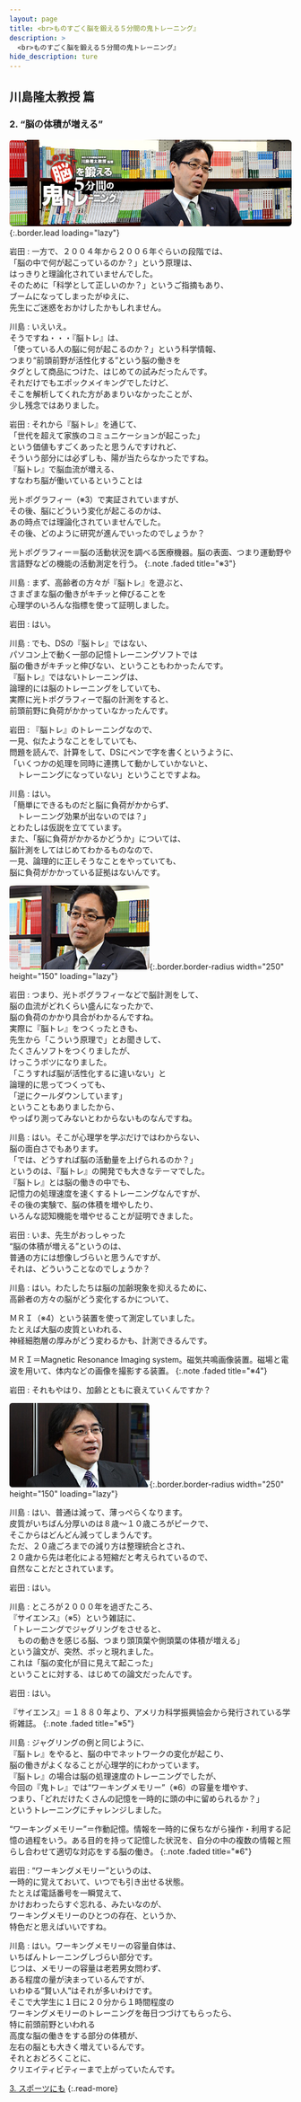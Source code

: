 ```yaml
---
layout: page
title: <br>ものすごく脳を鍛える５分間の鬼トレーニング』
description: >
  <br>ものすごく脳を鍛える５分間の鬼トレーニング』
hide_description: ture
---
```


## 川島隆太教授 篇

### 2. “脳の体積が増える”

![](/interviews/jp/3ds/asrj/vol1/img/mainvisual2.jpg){:.border.lead loading="lazy"}

岩田
: 一方で、２００４年から２００６年ぐらいの段階では、<br>「脳の中で何が起こっているのか？」という原理は、<br>はっきりと理論化されていませんでした。<br>そのために「科学として正しいのか？」というご指摘もあり、<br>ブームになってしまったがゆえに、<br>先生にご迷惑をおかけしたかもしれません。

川島
: いえいえ。<br>そうですね・・・『脳トレ』は、<br>「使っている人の脳に何が起こるのか？」という科学情報、<br>つまり“前頭前野が活性化する”という脳の働きを<br>タグとして商品につけた、はじめての試みだったんです。<br>それだけでもエポックメイキングでしたけど、<br>そこを解析してくれた方があまりいなかったことが、<br>少し残念ではありました。

岩田
: それから『脳トレ』を通じて、<br>「世代を超えて家族のコミュニケーションが起こった」<br>という価値もすごくあったと思うんですけれど、<br>そういう部分には必ずしも、陽が当たらなかったですね。<br>『脳トレ』で脳血流が増える、<br>すなわち脳が働いているということは<br>

光トポグラフィー（※3）で実証されていますが、<br>その後、脳にどういう変化が起こるのかは、<br>あの時点では理論化されていませんでした。<br>その後、どのように研究が進んでいったのでしょうか？

光トポグラフィー＝脳の活動状況を調べる医療機器。脳の表面、つまり運動野や言語野などの機能の活動測定を行う。
{:.note .faded title="※3"}

川島
: まず、高齢者の方々が『脳トレ』を遊ぶと、<br>さまざまな脳の働きがキチッと伸びることを<br>心理学のいろんな指標を使って証明しました。

岩田
: はい。

川島
: でも、DSの『脳トレ』ではない、<br>パソコン上で動く一部の記憶トレーニングソフトでは<br>脳の働きがキチッと伸びない、ということもわかったんです。<br>『脳トレ』ではないトレーニングは、<br>論理的には脳のトレーニングをしていても、<br>実際に光トポグラフィーで脳の計測をすると、<br>前頭前野に負荷がかかっていなかったんです。

岩田
: 『脳トレ』のトレーニングなので、<br>一見、似たようなことをしていても、<br>問題を読んで、計算をして、DSにペンで字を書くというように、<br>「いくつかの処理を同時に連携して動かしていかないと、<br>　トレーニングになっていない」ということですよね。

川島
: はい。<br>「簡単にできるものだと脳に負荷がかからず、<br>　トレーニング効果が出ないのでは？」<br>とわたしは仮説を立てています。<br>また、「脳に負荷がかかるかどうか」については、<br>脳計測をしてはじめてわかるものなので、<br>一見、論理的に正しそうなことをやっていても、<br>脳に負荷がかかっている証拠はないんです。

![](/interviews/jp/3ds/asrj/vol1/img/photo3.jpg){:.border.border-radius width="250" height="150"  loading="lazy"}

岩田
: つまり、光トポグラフィーなどで脳計測をして、<br>脳の血流がどれくらい盛んになったかで、<br>脳の負荷のかかり具合がわかるんですね。<br>実際に『脳トレ』をつくったときも、<br>先生から「こういう原理で」とお聞きして、<br>たくさんソフトをつくりましたが、<br>けっこうボツになりました。<br>「こうすれば脳が活性化するに違いない」と<br>論理的に思ってつくっても、<br>「逆にクールダウンしています」<br>ということもありましたから、<br>やっぱり測ってみないとわからないものなんですね。

川島
: はい。そこが心理学を学ぶだけではわからない、<br>脳の面白さでもあります。<br>「では、どうすれば脳の活動量を上げられるのか？」<br>というのは、『脳トレ』の開発でも大きなテーマでした。<br>『脳トレ』とは脳の働きの中でも、<br>記憶力の処理速度を速くするトレーニングなんですが、<br>その後の実験で、脳の体積を増やしたり、<br>いろんな認知機能を増やせることが証明できました。

岩田
: いま、先生がおっしゃった<br>“脳の体積が増える”というのは、<br>普通の方には想像しづらいと思うんですが、<br>それは、どういうことなのでしょうか？

川島
: はい。わたしたちは脳の加齢現象を抑えるために、<br>高齢者の方々の脳がどう変化するかについて、<br>

ＭＲＩ（※4）という装置を使って測定していました。<br>たとえば大脳の皮質といわれる、<br>神経細胞層の厚みがどう変わるかも、計測できるんです。

ＭＲＩ＝Magnetic Resonance Imaging system。磁気共鳴画像装置。磁場と電波を用いて、体内などの画像を撮影する装置。
{:.note .faded title="※4"}

岩田
: それもやはり、加齢とともに衰えていくんですか？

![](/interviews/jp/3ds/asrj/vol1/img/photo4.jpg){:.border.border-radius width="250" height="150"  loading="lazy"}

川島
: はい、普通は減って、薄っぺらくなります。<br>皮質がいちばん分厚いのは８歳～１０歳ころがピークで、<br>そこからはどんどん減ってしまうんです。<br>ただ、２０歳ごろまでの減り方は整理統合とされ、<br>２０歳から先は老化による短縮だと考えられているので、<br>自然なことだとされています。

岩田
: はい。

川島
: ところが２０００年を過ぎたころ、<br>『サイエンス』（※5）という雑誌に、<br>「トレーニングでジャグリングをさせると、<br>　ものの動きを感じる脳、つまり頭頂葉や側頭葉の体積が増える」<br>という論文が、突然、ポッと現れました。<br>これは「脳の変化が目に見えて起こった」<br>ということに対する、はじめての論文だったんです。

岩田
: はい。

『サイエンス』＝１８８０年より、アメリカ科学振興協会から発行されている学術雑誌。
{:.note .faded title="※5"}

川島
: ジャグリングの例と同じように、<br>『脳トレ』をやると、脳の中でネットワークの変化が起こり、<br>脳の働きがよくなることが心理学的にわかっています。<br>『脳トレ』の場合は脳の処理速度のトレーニングでしたが、<br>今回の『鬼トレ』では“ワーキングメモリー”（※6）の容量を増やす、<br>つまり、「どれだけたくさんの記憶を一時的に頭の中に留められるか？」<br>というトレーニングにチャレンジしました。

“ワーキングメモリー”＝作動記憶。情報を一時的に保ちながら操作・利用する記憶の過程をいう。ある目的を持って記憶した状況を、自分の中の複数の情報と照らし合わせて適切な対応をする脳の働き。
{:.note .faded title="※6"}

岩田
: “ワーキングメモリー”というのは、<br>一時的に覚えておいて、いつでも引き出せる状態。<br>たとえば電話番号を一瞬覚えて、<br>かけおわったらすぐ忘れる、みたいなのが、<br>ワーキングメモリーのひとつの存在、というか、<br>特色だと思えばいいですね。

川島
: はい。ワーキングメモリーの容量自体は、<br>いちばんトレーニングしづらい部分です。<br>じつは、メモリーの容量は老若男女問わず、<br>ある程度の量が決まっているんですが、<br>いわゆる“賢い人”はそれが多いわけです。<br>そこで大学生に１日に２０分から１時間程度の<br>ワーキングメモリーのトレーニングを毎日つづけてもらったら、<br>特に前頭前野といわれる<br>高度な脳の働きをする部分の体積が、<br>左右の脳とも大きく増えているんです。<br>それとおどろくことに、<br>クリエイティビティーまで上がっていたんです。


[3. スポーツにも](3.md)
{:.read-more}
